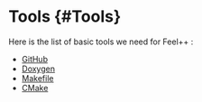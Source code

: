 Tools  {#Tools}
=====

Here is the list of basic tools we need for Feel++ :



* [GitHub](GettingStarted/Tools/github.md)
* [Doxygen](doxygen.md)
* [Makefile](makefile.md)
* [CMake](cmake.md)
